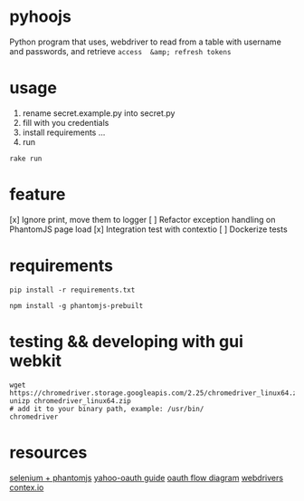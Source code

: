 # pyhoojs
Python program that uses, webdriver to read from a table with username and passwords, and retrieve `access  &amp; refresh tokens`




# usage

1. rename secret.example.py into secret.py
2. fill with you credentials
3. install requirements ...
4. run
```
rake run
```






# feature

 [x] Ignore print, move them to logger
 [ ] Refactor exception handling on PhantomJS page load
 [x] Integration test with contextio
 [ ] Dockerize tests


# requirements

```
pip install -r requirements.txt

npm install -g phantomjs-prebuilt
```


# testing && developing with gui webkit


```
wget https://chromedriver.storage.googleapis.com/2.25/chromedriver_linux64.zip
unizp chromedriver_linux64.zip
# add it to your binary path, example: /usr/bin/
chromedriver

```


# resources

[selenium + phantomjs](https://realpython.com/blog/python/headless-selenium-testing-with-python-and-phantomjs/)
[yahoo-oauth guide](https://developer.yahoo.com/oauth2/guide/)
[oauth flow diagram](https://s.yimg.com/oo/cms/products/oauth2/flows_authcode/images/yahoo_auth_flow_04974dd18.png)
[webdrivers](https://chromedriver.storage.googleapis.com/index.html?path=2.25/)
[contex.io](http://blog.context.io/2015/07/adding-a-user-with-context-io/)

